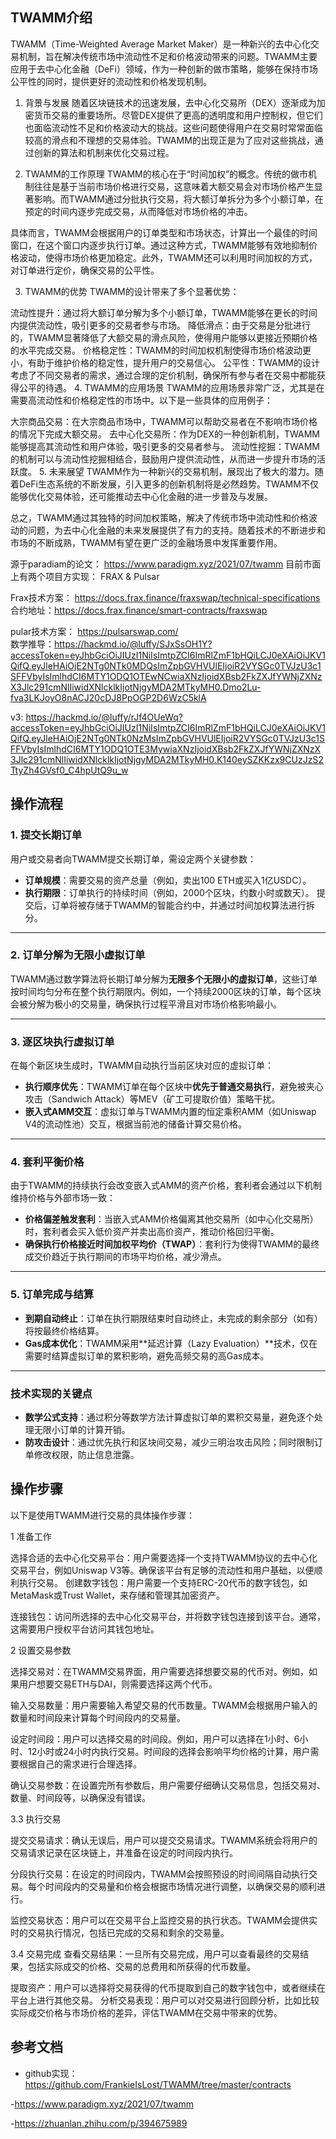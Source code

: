 ## TWAMM介绍

TWAMM（Time-Weighted Average Market Maker）是一种新兴的去中心化交易机制，旨在解决传统市场中流动性不足和价格波动带来的问题。TWAMM主要应用于去中心化金融（DeFi）领域，作为一种创新的做市策略，能够在保持市场公平性的同时，提供更好的流动性和价格发现机制。

1. 背景与发展
随着区块链技术的迅速发展，去中心化交易所（DEX）逐渐成为加密货币交易的重要场所。尽管DEX提供了更高的透明度和用户控制权，但它们也面临流动性不足和价格波动大的挑战。这些问题使得用户在交易时常常面临较高的滑点和不理想的交易体验。TWAMM的出现正是为了应对这些挑战，通过创新的算法和机制来优化交易过程。

2. TWAMM的工作原理
TWAMM的核心在于“时间加权”的概念。传统的做市机制往往是基于当前市场价格进行交易，这意味着大额交易会对市场价格产生显著影响。而TWAMM通过分批执行交易，将大额订单拆分为多个小额订单，在预定的时间内逐步完成交易，从而降低对市场价格的冲击。

具体而言，TWAMM会根据用户的订单类型和市场状态，计算出一个最佳的时间窗口，在这个窗口内逐步执行订单。通过这种方式，TWAMM能够有效地抑制价格波动，使得市场价格更加稳定。此外，TWAMM还可以利用时间加权的方式，对订单进行定价，确保交易的公平性。

3. TWAMM的优势
TWAMM的设计带来了多个显著优势：

流动性提升：通过将大额订单分解为多个小额订单，TWAMM能够在更长的时间内提供流动性，吸引更多的交易者参与市场。
降低滑点：由于交易是分批进行的，TWAMM显著降低了大额交易的滑点风险，使得用户能够以更接近预期价格的水平完成交易。
价格稳定性：TWAMM的时间加权机制使得市场价格波动更小，有助于维护价格的稳定性，提升用户的交易信心。
公平性：TWAMM的设计考虑了不同交易者的需求，通过合理的定价机制，确保所有参与者在交易中都能获得公平的待遇。
4. TWAMM的应用场景
TWAMM的应用场景非常广泛，尤其是在需要高流动性和价格稳定性的市场中。以下是一些具体的应用例子：

大宗商品交易：在大宗商品市场中，TWAMM可以帮助交易者在不影响市场价格的情况下完成大额交易。
去中心化交易所：作为DEX的一种创新机制，TWAMM能够提高其流动性和用户体验，吸引更多的交易者参与。
流动性挖掘：TWAMM的机制可以与流动性挖掘相结合，鼓励用户提供流动性，从而进一步提升市场的活跃度。
5. 未来展望
TWAMM作为一种新兴的交易机制，展现出了极大的潜力。随着DeFi生态系统的不断发展，引入更多的创新机制将是必然趋势。TWAMM不仅能够优化交易体验，还可能推动去中心化金融的进一步普及与发展。

总之，TWAMM通过其独特的时间加权策略，解决了传统市场中流动性和价格波动的问题，为去中心化金融的未来发展提供了有力的支持。随着技术的不断进步和市场的不断成熟，TWAMM有望在更广泛的金融场景中发挥重要作用。

源于paradiam的论文： https://www.paradigm.xyz/2021/07/twamm
目前市面上有两个项目方实现： FRAX & Pulsar

Frax技术方案： https://docs.frax.finance/fraxswap/technical-specifications 
合约地址：https://docs.frax.finance/smart-contracts/fraxswap

pular技术方案： https://pulsarswap.com/  
数学推导：https://hackmd.io/@luffy/SJxSsOH1Y?accessToken=eyJhbGciOiJIUzI1NiIsImtpZCI6ImRlZmF1bHQiLCJ0eXAiOiJKV1QifQ.eyJleHAiOjE2NTg0NTk0MDQsImZpbGVHVUlEIjoiR2VYSGc0TVJzU3c1SFFVbyIsImlhdCI6MTY1ODQ1OTEwNCwiaXNzIjoidXBsb2FkZXJfYWNjZXNzX3Jlc291cmNlIiwidXNlcklkIjotNjgyMDA2MTkyMH0.Dmo2Lu-fva3LKJoyO8nACJ20cDJ8PpOGP2D6WzC5klA 
 
v3: https://hackmd.io/@luffy/rJf4OUeWq?accessToken=eyJhbGciOiJIUzI1NiIsImtpZCI6ImRlZmF1bHQiLCJ0eXAiOiJKV1QifQ.eyJleHAiOjE2NTg0NTk0NzMsImZpbGVHVUlEIjoiR2VYSGc0TVJzU3c1SFFVbyIsImlhdCI6MTY1ODQ1OTE3MywiaXNzIjoidXBsb2FkZXJfYWNjZXNzX3Jlc291cmNlIiwidXNlcklkIjotNjgyMDA2MTkyMH0.K140eySZKKzx9CUzJzS2TtyZh4GVsf0_C4hpUtQ9u_w  


## 操作流程

### **1. 提交长期订单**
用户或交易者向TWAMM提交长期订单，需设定两个关键参数：
- **订单规模**：需要交易的资产总量（例如，卖出100 ETH或买入1亿USDC）。
- **执行期限**：订单执行的持续时间（例如，2000个区块，约数小时或数天）。
  提交后，订单将被存储于TWAMM的智能合约中，并通过时间加权算法进行拆分。

---

### **2. 订单分解为无限小虚拟订单**
TWAMM通过数学算法将长期订单分解为**无限多个无限小的虚拟订单**，这些订单按时间均匀分布在整个执行期限内。例如，一个持续2000区块的订单，每个区块会被分解为极小的交易量，确保执行过程平滑且对市场价格影响最小。

---

### **3. 逐区块执行虚拟订单**
在每个新区块生成时，TWAMM自动执行当前区块对应的虚拟订单：
- **执行顺序优先**：TWAMM订单在每个区块中**优先于普通交易执行**，避免被夹心攻击（Sandwich Attack）等MEV（矿工可提取价值）策略干扰。
- **嵌入式AMM交互**：虚拟订单与TWAMM内置的恒定乘积AMM（如Uniswap V4的流动性池）交互，根据当前池的储备计算交易价格。

---

### **4. 套利平衡价格**
由于TWAMM的持续执行会改变嵌入式AMM的资产价格，套利者会通过以下机制维持价格与外部市场一致：
- **价格偏差触发套利**：当嵌入式AMM价格偏离其他交易所（如中心化交易所）时，套利者会买入低价资产并卖出高价资产，推动价格回归平衡。
- **确保执行价格接近时间加权平均价（TWAP）**：套利行为使得TWAMM的最终成交价趋近于执行期间的市场平均价格，减少滑点。

---

### **5. 订单完成与结算**
- **到期自动终止**：订单在执行期限结束时自动终止，未完成的剩余部分（如有）将按最终价格结算。
- **Gas成本优化**：TWAMM采用**延迟计算（Lazy Evaluation）**技术，仅在需要时结算虚拟订单的累积影响，避免高频交易的高Gas成本。

---

### **技术实现的关键点**
- **数学公式支持**：通过积分等数学方法计算虚拟订单的累积交易量，避免逐个处理无限小订单的计算开销。
- **防攻击设计**：通过优先执行和区块间交易，减少三明治攻击风险；同时限制订单修改权限，防止信息泄露。


## 操作步骤
以下是使用TWAMM进行交易的具体操作步骤：

1 准备工作

选择合适的去中心化交易平台：用户需要选择一个支持TWAMM协议的去中心化交易平台，例如Uniswap V3等。确保该平台有足够的流动性和用户基础，以便顺利执行交易。
创建数字钱包：用户需要一个支持ERC-20代币的数字钱包，如MetaMask或Trust Wallet，来存储和管理其加密资产。

连接钱包：访问所选择的去中心化交易平台，并将数字钱包连接到该平台。通常，这需要用户授权平台访问其钱包地址。


2 设置交易参数

选择交易对：在TWAMM交易界面，用户需要选择想要交易的代币对。例如，如果用户想要交易ETH与DAI，则需要选择这两个代币。

输入交易数量：用户需要输入希望交易的代币数量。TWAMM会根据用户输入的数量和时间段来计算每个时间段内的交易量。

设定时间段：用户可以选择交易的时间段。例如，用户可以选择在1小时、6小时、12小时或24小时内执行交易。时间段的选择会影响平均价格的计算，用户需要根据自己的需求进行合理选择。

确认交易参数：在设置完所有参数后，用户需要仔细确认交易信息，包括交易对、数量、时间段等，以确保没有错误。


3.3 执行交易

提交交易请求：确认无误后，用户可以提交交易请求。TWAMM系统会将用户的交易请求记录在区块链上，并准备在设定的时间段内执行。

分段执行交易：在设定的时间段内，TWAMM会按照预设的时间间隔自动执行交易。每个时间段内的交易量和价格会根据市场情况进行调整，以确保交易的顺利进行。

监控交易状态：用户可以在交易平台上监控交易的执行状态。TWAMM会提供实时的交易执行情况，包括已完成的交易和剩余的交易量。


3.4 交易完成
查看交易结果：一旦所有交易完成，用户可以查看最终的交易结果，包括实际成交的价格、交易的总费用和所获得的代币数量。

提取资产：用户可以选择将交易获得的代币提取到自己的数字钱包中，或者继续在平台上进行其他交易。
分析交易表现：用户可以对交易进行回顾分析，比如比较实际成交价格与市场价格的差异，评估TWAMM在交易中带来的优势。



## 参考文档

- github实现： https://github.com/FrankieIsLost/TWAMM/tree/master/contracts

-https://www.paradigm.xyz/2021/07/twamm

-https://zhuanlan.zhihu.com/p/394675989